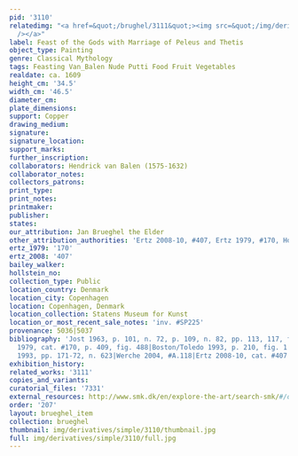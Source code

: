 ```yaml
---
pid: '3110'
relatedimg: "<a href=&quot;/brughel/3111&quot;><img src=&quot;/img/derivatives/simple/3111/thumbnail.jpg&quot;
  /></a>"
label: Feast of the Gods with Marriage of Peleus and Thetis
object_type: Painting
genre: Classical Mythology
tags: Feasting Van_Balen Nude Putti Food Fruit Vegetables
realdate: ca. 1609
height_cm: '34.5'
width_cm: '46.5'
diameter_cm: 
plate_dimensions: 
support: Copper
drawing_medium: 
signature: 
signature_location: 
support_marks: 
further_inscription: 
collaborators: Hendrick van Balen (1575-1632)
collaborator_notes: 
collectors_patrons: 
print_type: 
print_notes: 
printmaker: 
publisher: 
states: 
our_attribution: Jan Brueghel the Elder
other_attribution_authorities: 'Ertz 2008-10, #407, Ertz 1979, #170, Honig database'
ertz_1979: '170'
ertz_2008: '407'
bailey_walker: 
hollstein_no: 
collection_type: Public
location_country: Denmark
location_city: Copenhagen
location: Copenhagen, Denmark
location_collection: Statens Museum for Kunst
location_or_most_recent_sale_notes: 'inv. #SP225'
provenance: 5036|5037
bibliography: 'Jost 1963, p. 101, n. 72, p. 109, n. 82, pp. 113, 117, fig. 16|Ertz
  1979, cat. #170, p. 409, fig. 488|Boston/Toledo 1993, p. 210, fig. 1|Froitzheim-Hegger
  1993, pp. 171-72, n. 623|Werche 2004, #A.118|Ertz 2008-10, cat. #407'
exhibition_history: 
related_works: '3111'
copies_and_variants: 
curatorial_files: '7331'
external_resources: http://www.smk.dk/en/explore-the-art/search-smk/#/detail/KMSsp225
order: '207'
layout: brueghel_item
collection: brueghel
thumbnail: img/derivatives/simple/3110/thumbnail.jpg
full: img/derivatives/simple/3110/full.jpg
---
```

